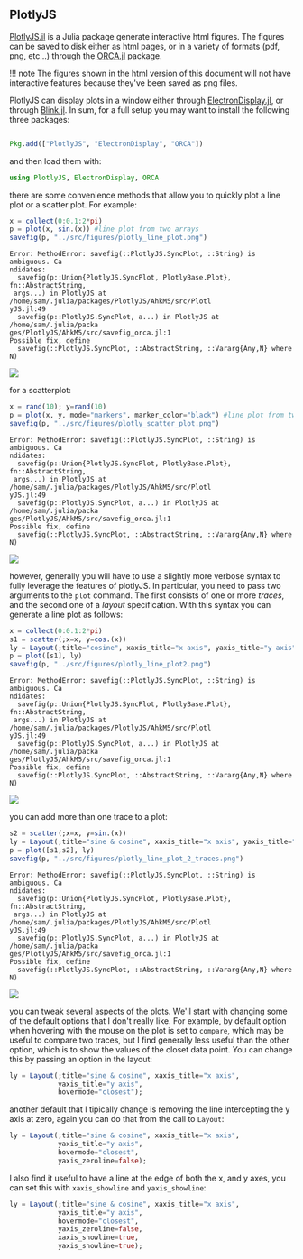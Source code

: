 ## PlotlyJS

[PlotlyJS.jl](https://github.com/sglyon/PlotlyJS.jl) is a Julia package generate interactive html figures. The figures can be saved to disk either as html pages, or in a variety of formats (pdf, png, etc...) through the [ORCA.jl](https://github.com/sglyon/ORCA.jl) package.

!!! note
    The figures shown in the html version of this document will not have interactive features because they've been saved as png files.
	
PlotlyJS can display plots in a window either through [ElectronDisplay.jl](https://github.com/queryverse/ElectronDisplay.jl), or through [Blink.jl](https://github.com/JunoLab/Blink.jl). In sum, for a full setup you may want to install the following three packages:

````julia

Pkg.add(["PlotlyJS", "ElectronDisplay", "ORCA"])
````




and then load them with:

````julia
using PlotlyJS, ElectronDisplay, ORCA
````





there are some convenience methods that allow you to quickly plot a line plot or a scatter plot. For example:

````julia
x = collect(0:0.1:2*pi)
p = plot(x, sin.(x)) #line plot from two arrays
savefig(p, "../src/figures/plotly_line_plot.png")
````


````
Error: MethodError: savefig(::PlotlyJS.SyncPlot, ::String) is ambiguous. Ca
ndidates:
  savefig(p::Union{PlotlyJS.SyncPlot, PlotlyBase.Plot}, fn::AbstractString,
 args...) in PlotlyJS at /home/sam/.julia/packages/PlotlyJS/AhkM5/src/Plotl
yJS.jl:49
  savefig(p::PlotlyJS.SyncPlot, a...) in PlotlyJS at /home/sam/.julia/packa
ges/PlotlyJS/AhkM5/src/savefig_orca.jl:1
Possible fix, define
  savefig(::PlotlyJS.SyncPlot, ::AbstractString, ::Vararg{Any,N} where N)
````





![](figures/plotly_line_plot.png)

for a scatterplot:

````julia
x = rand(10); y=rand(10)
p = plot(x, y, mode="markers", marker_color="black") #line plot from two arrays
savefig(p, "../src/figures/plotly_scatter_plot.png")
````


````
Error: MethodError: savefig(::PlotlyJS.SyncPlot, ::String) is ambiguous. Ca
ndidates:
  savefig(p::Union{PlotlyJS.SyncPlot, PlotlyBase.Plot}, fn::AbstractString,
 args...) in PlotlyJS at /home/sam/.julia/packages/PlotlyJS/AhkM5/src/Plotl
yJS.jl:49
  savefig(p::PlotlyJS.SyncPlot, a...) in PlotlyJS at /home/sam/.julia/packa
ges/PlotlyJS/AhkM5/src/savefig_orca.jl:1
Possible fix, define
  savefig(::PlotlyJS.SyncPlot, ::AbstractString, ::Vararg{Any,N} where N)
````





![](figures/plotly_scatter_plot.png)

however, generally you will have to use a slightly more verbose syntax to fully leverage the features of plotlyJS. In particular, you need to pass two arguments to the `plot` command. The first consists of one or more *traces*, and the second one of a *layout* specification. With this syntax you can generate a line plot as follows:

````julia
x = collect(0:0.1:2*pi)
s1 = scatter(;x=x, y=cos.(x))
ly = Layout(;title="cosine", xaxis_title="x axis", yaxis_title="y axis")
p = plot([s1], ly)
savefig(p, "../src/figures/plotly_line_plot2.png")
````


````
Error: MethodError: savefig(::PlotlyJS.SyncPlot, ::String) is ambiguous. Ca
ndidates:
  savefig(p::Union{PlotlyJS.SyncPlot, PlotlyBase.Plot}, fn::AbstractString,
 args...) in PlotlyJS at /home/sam/.julia/packages/PlotlyJS/AhkM5/src/Plotl
yJS.jl:49
  savefig(p::PlotlyJS.SyncPlot, a...) in PlotlyJS at /home/sam/.julia/packa
ges/PlotlyJS/AhkM5/src/savefig_orca.jl:1
Possible fix, define
  savefig(::PlotlyJS.SyncPlot, ::AbstractString, ::Vararg{Any,N} where N)
````





![](figures/plotly_line_plot2.png)

you can add more than one trace to a plot:

````julia
s2 = scatter(;x=x, y=sin.(x))
ly = Layout(;title="sine & cosine", xaxis_title="x axis", yaxis_title="y axis")
p = plot([s1,s2], ly)
savefig(p, "../src/figures/plotly_line_plot_2_traces.png")
````


````
Error: MethodError: savefig(::PlotlyJS.SyncPlot, ::String) is ambiguous. Ca
ndidates:
  savefig(p::Union{PlotlyJS.SyncPlot, PlotlyBase.Plot}, fn::AbstractString,
 args...) in PlotlyJS at /home/sam/.julia/packages/PlotlyJS/AhkM5/src/Plotl
yJS.jl:49
  savefig(p::PlotlyJS.SyncPlot, a...) in PlotlyJS at /home/sam/.julia/packa
ges/PlotlyJS/AhkM5/src/savefig_orca.jl:1
Possible fix, define
  savefig(::PlotlyJS.SyncPlot, ::AbstractString, ::Vararg{Any,N} where N)
````





![](figures/plotly_line_plot_2_traces.png)


you can tweak several aspects of the plots. We'll start with changing some of the default options that I don't really like. For example, by default option when hovering with the mouse on the plot is set to `compare`, which may be useful to compare two traces, but I find generally less useful than the other option, which is to show the values of the closet data point. You can change this by passing an option in the layout:

````julia
ly = Layout(;title="sine & cosine", xaxis_title="x axis",
            yaxis_title="y axis",
            hovermode="closest");
````





another default that I tipically change is removing the line intercepting the y axis at zero, again you can do that from the call to `Layout`:

````julia
ly = Layout(;title="sine & cosine", xaxis_title="x axis",
            yaxis_title="y axis",
            hovermode="closest",
            yaxis_zeroline=false);
````





I also find it useful to have a line at the edge of both the x, and y axes, you can set this with `xaxis_showline` and `yaxis_showline`:

````julia
ly = Layout(;title="sine & cosine", xaxis_title="x axis",
            yaxis_title="y axis",
            hovermode="closest",
            yaxis_zeroline=false,
            xaxis_showline=true,
            yaxis_showline=true);
````


